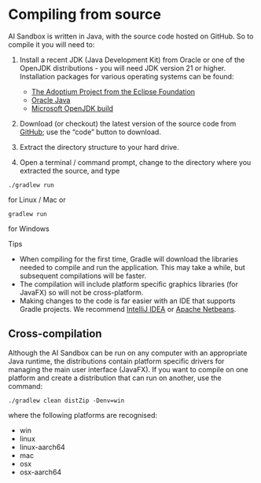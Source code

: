 # Compiling from source

AI Sandbox is written in Java, with the source code hosted on GitHub. So to compile it you will need to:

1. Install a recent JDK (Java Development Kit) from Oracle or one of the OpenJDK distributions - you will need JDK version 21 or higher. Installation packages for various operating systems can be found: 

    * [The Adoptium Project from the Eclipse Foundation](https://adoptium.net/)
    * [Oracle Java](https://www.oracle.com/java/technologies/downloads)
    * [Microsoft OpenJDK build](https://learn.microsoft.com/en-us/java/openjdk/download)

2. Download (or checkout) the latest version of the source code from [GitHub](https://github.com/graham-evans/AISandbox-Server); use the “code” button to download.
3. Extract the directory structure to your hard drive.
4. Open a terminal / command prompt, change to the directory where you extracted the source, and type

```./gradlew run```

for Linux / Mac or

```gradlew run```

for Windows


Tips

- When compiling for the first time, Gradle will download the libraries needed to compile and run the application. This may take a while, but subsequent compilations will be faster.
- The compilation will include platform specific graphics libraries (for JavaFX) so will not be cross-platform.
- Making changes to the code is far easier with an IDE that supports Gradle projects. We recommend [IntelliJ IDEA](https://www.jetbrains.com/idea) or [Apache Netbeans](https://netbeans.apache.org/).

## Cross-compilation

Although the AI Sandbox can be run on any computer with an appropriate Java runtime, the distributions contain platform specific drivers for managing the main user interface (JavaFX). If you want to compile on one platform and create a distribution that can run on another, use the command:

```./gradlew clean distZip -Denv=win```

where the following platforms are recognised:

- win
- linux
- linux-aarch64
- mac
- osx
- osx-aarch64